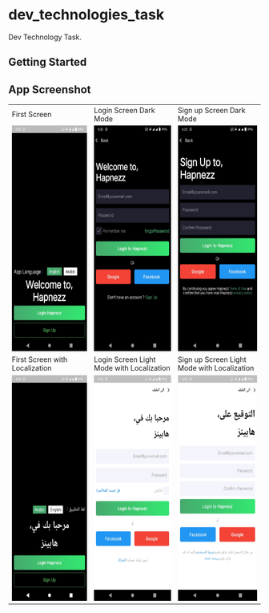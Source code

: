 # dev_technologies_task

Dev Technology Task.

## Getting Started

## App Screenshot

<table>
  <tr>
    <td>First Screen </td>
     <td>Login Screen Dark Mode</td>
     <td>Sign up Screen Dark Mode</td>
  </tr>
  <tr>
    <td><img src="https://github.com/Sabahat06/dev_technologies/blob/master/Image%201.jpeg" width=200 height=450></td>
    <td><img src="https://github.com/Sabahat06/dev_technologies/blob/master/Image%202.jpeg" width=200 height=450></td>
    <td><img src="https://github.com/Sabahat06/dev_technologies/blob/master/Image%203.jpeg" width=200 height=450></td>
  </tr>

  <tr>
    <td>First Screen with Localization</td>
     <td>Login Screen Light Mode with Localization</td>
     <td>Sign up Screen Light Mode with Localization</td>
  </tr>
  <tr>
    <td><img src="https://github.com/Sabahat06/dev_technologies/blob/master/Image%204.jpeg" width=270 height=450></td>
    <td><img src="https://github.com/Sabahat06/dev_technologies/blob/master/Image%205.jpeg" width=270 height=450></td>
    <td><img src="https://github.com/Sabahat06/dev_technologies/blob/master/Image%206.jpeg" width=270 height=450></td>
  </tr>
 </table>
